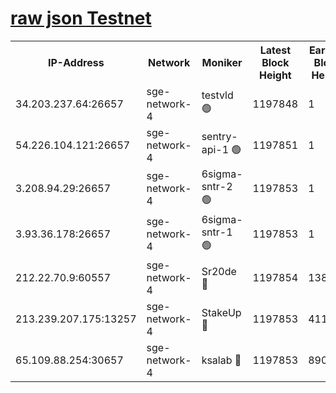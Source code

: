 
[raw json Testnet](https://rpc-check.sget.stavr.tech/sget/rpc-sget-result.json)
=


<table><tr><th>IP-Address</th><th>Network</th><th>Moniker</th><th>Latest Block Height</th><th>Earliest Block Height</th><th>Catching Up</th><th>Tx Index</th><th>Voting Power</th><th>Scan Time</th></tr><tr><td>34.203.237.64:26657</td><td>sge-network-4</td><td>testvld 🟢</td><td>1197848</td><td>1</td><td>False</td><td>on</td><td>0</td><td>2024-01-21T02:44:27.535297782UTC</td></tr><tr><td>54.226.104.121:26657</td><td>sge-network-4</td><td>sentry-api-1 🟢</td><td>1197851</td><td>1</td><td>False</td><td>on</td><td>0</td><td>2024-01-21T02:44:42.461646412UTC</td></tr><tr><td>3.208.94.29:26657</td><td>sge-network-4</td><td>6sigma-sntr-2 🟢</td><td>1197853</td><td>1</td><td>False</td><td>on</td><td>0</td><td>2024-01-21T02:44:52.328862844UTC</td></tr><tr><td>3.93.36.178:26657</td><td>sge-network-4</td><td>6sigma-sntr-1 🟢</td><td>1197853</td><td>1</td><td>False</td><td>on</td><td>0</td><td>2024-01-21T02:44:55.002217952UTC</td></tr><tr><td>212.22.70.9:60557</td><td>sge-network-4</td><td>Sr20de 🔴</td><td>1197854</td><td>138001</td><td>False</td><td>on</td><td>104</td><td>2024-01-21T02:44:57.849799518UTC</td></tr><tr><td>213.239.207.175:13257</td><td>sge-network-4</td><td>StakeUp 🔴</td><td>1197853</td><td>411001</td><td>False</td><td>off</td><td>100</td><td>2024-01-21T02:44:51.565984765UTC</td></tr><tr><td>65.109.88.254:30657</td><td>sge-network-4</td><td>ksalab 🔴</td><td>1197853</td><td>890001</td><td>False</td><td>off</td><td>1148</td><td>2024-01-21T02:44:55.416908712UTC</td></tr></table>
